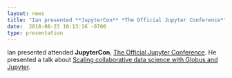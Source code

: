 ```yaml
---
layout: news
title: "Ian presented **JupyterCon** *The Official Jupyter Conference*"
date:  2018-08-23 10:13:16 -0700
type: presentation
---
```

Ian presented attended **JupyterCon**, [The Official Jupyter Conference](https://conferences.oreilly.com/jupyter/jup-ny). He presented a talk about [Scaling collaborative data science with Globus and Jupyter](https://conferences.oreilly.com/jupyter/jup-ny/public/schedule/detail/68579).

